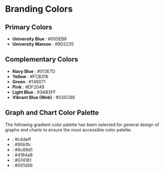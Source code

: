 # Branding Colors
## Primary Colors
* **University Blue** <a href='#'><img valign='bottom' alt='' src='https://readme-swatches.vercel.app/005EB8?style=circle'/></a>: #005EB8
* **University Maroon** <a href='#'><img valign='bottom' alt='' src='https://readme-swatches.vercel.app/9D2235?style=circle'/></a>: #9D2235

## Complementary Colors
* **Navy Blue** <a href='#'><img valign='bottom' alt='' src='https://readme-swatches.vercel.app/013E7D?style=circle'/></a>: #013E7D
* **Yellow** <a href='#'><img valign='bottom' alt='' src='https://readme-swatches.vercel.app/FCB316?style=circle'/></a>: #FCB316
* **Green** <a href='#'><img valign='bottom' alt='' src='https://readme-swatches.vercel.app/148071?style=circle'/></a>: #148071
* **Pink** <a href='#'><img valign='bottom' alt='' src='https://readme-swatches.vercel.app/DF2049?style=circle'/></a>: #DF2049
* **Light Blue** <a href='#'><img valign='bottom' alt='' src='https://readme-swatches.vercel.app/3AB3FF?style=circle'/></a>: #3AB3FF
* **Vibrant Blue (Web)** <a href='#'><img valign='bottom' alt='' src='https://readme-swatches.vercel.app/035CB8?style=circle'/></a>: #035CB8

## Graph and Chart Color Palette
The following gradient color palette has been selected for general design of graphs and charts to ensure the most accessible color palette. 
* <a href='#'><img valign='bottom' alt='' src='https://readme-swatches.vercel.app/c4deff?style=circle'/></a>: #c4deff
* <a href='#'><img valign='bottom' alt='' src='https://readme-swatches.vercel.app/95b1fc?style=circle'/></a>: #95b1fc
* <a href='#'><img valign='bottom' alt='' src='https://readme-swatches.vercel.app/6c89d1?style=circle'/></a>: #6c89d1
* <a href='#'><img valign='bottom' alt='' src='https://readme-swatches.vercel.app/4164a8?style=circle'/></a>: #4164a8
* <a href='#'><img valign='bottom' alt='' src='https://readme-swatches.vercel.app/074181?style=circle'/></a>: #074181
* <a href='#'><img valign='bottom' alt='' src='https://readme-swatches.vercel.app/001d56?style=circle'/></a>: #001d56

